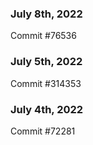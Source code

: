 ### July 8th, 2022

Commit #76536

### July 5th, 2022

Commit #314353


### July 4th, 2022

Commit #72281

